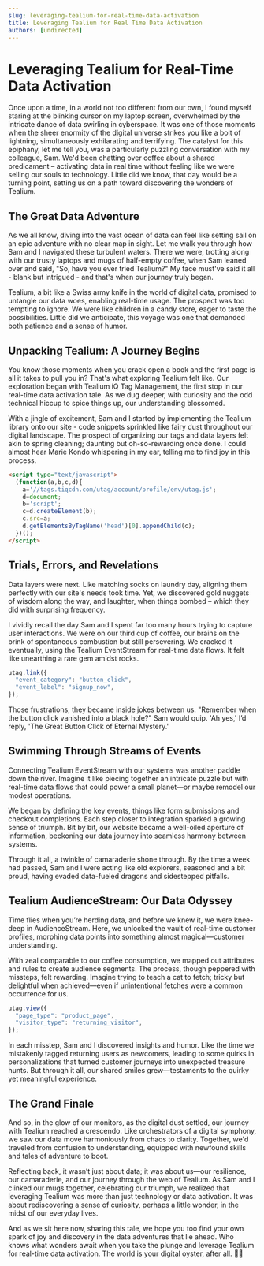 ```yaml
---
slug: leveraging-tealium-for-real-time-data-activation
title: Leveraging Tealium for Real Time Data Activation
authors: [undirected]
---
```



# Leveraging Tealium for Real-Time Data Activation

Once upon a time, in a world not too different from our own, I found myself staring at the blinking cursor on my laptop screen, overwhelmed by the intricate dance of data swirling in cyberspace. It was one of those moments when the sheer enormity of the digital universe strikes you like a bolt of lightning, simultaneously exhilarating and terrifying. The catalyst for this epiphany, let me tell you, was a particularly puzzling conversation with my colleague, Sam. We'd been chatting over coffee about a shared predicament – activating data in real time without feeling like we were selling our souls to technology. Little did we know, that day would be a turning point, setting us on a path toward discovering the wonders of Tealium.

## The Great Data Adventure

As we all know, diving into the vast ocean of data can feel like setting sail on an epic adventure with no clear map in sight. Let me walk you through how Sam and I navigated these turbulent waters. There we were, trotting along with our trusty laptops and mugs of half-empty coffee, when Sam leaned over and said, "So, have you ever tried Tealium?" My face must've said it all - blank but intrigued - and that's when our journey truly began.

Tealium, a bit like a Swiss army knife in the world of digital data, promised to untangle our data woes, enabling real-time usage. The prospect was too tempting to ignore. We were like children in a candy store, eager to taste the possibilities. Little did we anticipate, this voyage was one that demanded both patience and a sense of humor.

## Unpacking Tealium: A Journey Begins

You know those moments when you crack open a book and the first page is all it takes to pull you in? That's what exploring Tealium felt like. Our exploration began with Tealium iQ Tag Management, the first stop in our real-time data activation tale. As we dug deeper, with curiosity and the odd technical hiccup to spice things up, our understanding blossomed.

With a jingle of excitement, Sam and I started by implementing the Tealium library onto our site - code snippets sprinkled like fairy dust throughout our digital landscape. The prospect of organizing our tags and data layers felt akin to spring cleaning; daunting but oh-so-rewarding once done. I could almost hear Marie Kondo whispering in my ear, telling me to find joy in this process.

```html
<script type="text/javascript">
  (function(a,b,c,d){
    a='//tags.tiqcdn.com/utag/account/profile/env/utag.js';
    d=document; 
    b='script'; 
    c=d.createElement(b);
    c.src=a; 
    d.getElementsByTagName('head')[0].appendChild(c);
  })();
</script>
```

## Trials, Errors, and Revelations

Data layers were next. Like matching socks on laundry day, aligning them perfectly with our site's needs took time. Yet, we discovered gold nuggets of wisdom along the way, and laughter, when things bombed – which they did with surprising frequency.

I vividly recall the day Sam and I spent far too many hours trying to capture user interactions. We were on our third cup of coffee, our brains on the brink of spontaneous combustion but still persevering. We cracked it eventually, using the Tealium EventStream for real-time data flows. It felt like unearthing a rare gem amidst rocks.

```javascript
utag.link({
  "event_category": "button_click",
  "event_label": "signup_now",
});
```

Those frustrations, they became inside jokes between us. "Remember when the button click vanished into a black hole?" Sam would quip. 'Ah yes,' I’d reply, 'The Great Button Click of Eternal Mystery.'

## Swimming Through Streams of Events

Connecting Tealium EventStream with our systems was another paddle down the river. Imagine it like piecing together an intricate puzzle but with real-time data flows that could power a small planet—or maybe remodel our modest operations.

We began by defining the key events, things like form submissions and checkout completions. Each step closer to integration sparked a growing sense of triumph. Bit by bit, our website became a well-oiled aperture of information, beckoning our data journey into seamless harmony between systems.

Through it all, a twinkle of camaraderie shone through. By the time a week had passed, Sam and I were acting like old explorers, seasoned and a bit proud, having evaded data-fueled dragons and sidestepped pitfalls.

## Tealium AudienceStream: Our Data Odyssey

Time flies when you’re herding data, and before we knew it, we were knee-deep in AudienceStream. Here, we unlocked the vault of real-time customer profiles, morphing data points into something almost magical—customer understanding.

With zeal comparable to our coffee consumption, we mapped out attributes and rules to create audience segments. The process, though peppered with missteps, felt rewarding. Imagine trying to teach a cat to fetch; tricky but delightful when achieved—even if unintentional fetches were a common occurrence for us.

```javascript
utag.view({
  "page_type": "product_page",
  "visitor_type": "returning_visitor",
});
```

In each misstep, Sam and I discovered insights and humor. Like the time we mistakenly tagged returning users as newcomers, leading to some quirks in personalizations that turned customer journeys into unexpected treasure hunts. But through it all, our shared smiles grew—testaments to the quirky yet meaningful experience.

## The Grand Finale

And so, in the glow of our monitors, as the digital dust settled, our journey with Tealium reached a crescendo. Like orchestrators of a digital symphony, we saw our data move harmoniously from chaos to clarity. Together, we'd traveled from confusion to understanding, equipped with newfound skills and tales of adventure to boot.

Reflecting back, it wasn’t just about data; it was about us—our resilience, our camaraderie, and our journey through the web of Tealium. As Sam and I clinked our mugs together, celebrating our triumph, we realized that leveraging Tealium was more than just technology or data activation. It was about rediscovering a sense of curiosity, perhaps a little wonder, in the midst of our everyday lives.

And as we sit here now, sharing this tale, we hope you too find your own spark of joy and discovery in the data adventures that lie ahead. Who knows what wonders await when you take the plunge and leverage Tealium for real-time data activation. The world is your digital oyster, after all. 🦪✨